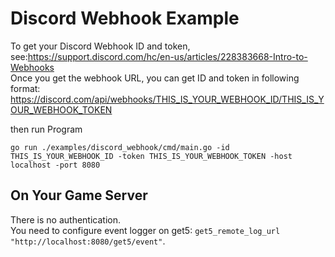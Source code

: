 # Discord Webhook Example

To get your Discord Webhook ID and token, see:https://support.discord.com/hc/en-us/articles/228383668-Intro-to-Webhooks  
Once you get the webhook URL, you can get ID and token in following format:  
https://discord.com/api/webhooks/THIS_IS_YOUR_WEBHOOK_ID/THIS_IS_YOUR_WEBHOOK_TOKEN

then run Program

``go run ./examples/discord_webhook/cmd/main.go -id THIS_IS_YOUR_WEBHOOK_ID -token THIS_IS_YOUR_WEBHOOK_TOKEN -host localhost -port 8080 ``

## On Your Game Server
There is no authentication.  
You need to configure event logger on get5: ``get5_remote_log_url "http://localhost:8080/get5/event"``.  

